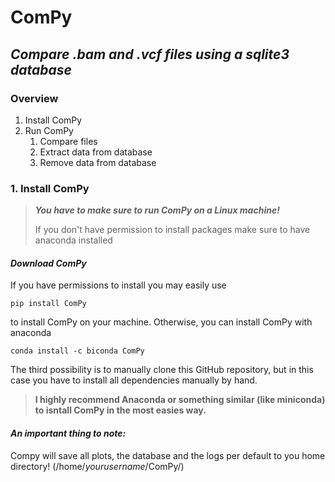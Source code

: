 # **ComPy** 
## *Compare .bam and .vcf files using a sqlite3 database* 
 
 
### Overview
1. Install ComPy 
2. Run ComPy 
	1. Compare files 
	2. Extract data from database 
	3. Remove data from database 
 
 
### **1. Install ComPy** 
 
> ***You have to make sure to run ComPy on a Linux machine!*** 
> 
> If you don't have permission to install packages make sure to have anaconda installed 
 
#### *Download ComPy* 
 
If you have permissions to install you may easily use
 
    pip install ComPy
 
to install ComPy on your machine. Otherwise, you can install ComPy with anaconda
 
    conda install -c biconda ComPy
 
The third possibility is to manually clone this GitHub repository, but in this case you have to install all dependencies manually by hand.
 
> **I highly recommend Anaconda or something similar (like miniconda) to isntall ComPy in the most easies way.** 
 
 
#### *An important thing to note:* 
 
Compy will save all plots, the database and the logs per default to you home directory! (/home/*yourusername*/ComPy/)